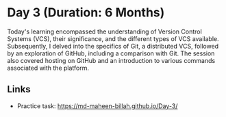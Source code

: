 # Day 3 (Duration: 6 Months)
Today's learning encompassed the understanding of Version Control Systems (VCS), their significance, and the different types of VCS available. Subsequently, I delved into the specifics of Git, a distributed VCS, followed by an exploration of GitHub, including a comparison with Git. The session also covered hosting on GitHub and an introduction to various commands associated with the platform.


## Links

 - Practice task: https://md-maheen-billah.github.io/Day-3/
